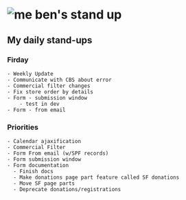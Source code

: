 # ![me](https://avatars2.githubusercontent.com/u/5232044?s=50&v=4) ben's stand up

## My daily stand-ups

### Firday
    
    - Weekly Update
    - Communicate with CBS about error
    - Commercial filter changes
    - Fix store order by details
    - Form - submission window
        - test in dev
    - Form - from email

### Priorities 

    - Calendar ajaxification
    - Commercial Filter
    - Form From email (w/SPF records)
    - Form submission window
    - Form documentation
      - Finish docs
      - Make donations page part feature called SF donations
      - Move SF page parts
      - Deprecate donations/registrations
      
